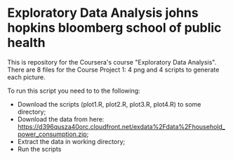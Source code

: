 Exploratory Data Analysis 
johns hopkins bloomberg school of public health
=========================

This is repository for the Coursera's course "Exploratory Data Analysis". There are 8 files for the Course Project 1: 
4 png and 4 scripts to generate each picture.

To run this script you need to to the following:
* Download the scripts (plot1.R, plot2.R, plot3.R, plot4.R) to some directory;
* Download the data from here: https://d396qusza40orc.cloudfront.net/exdata%2Fdata%2Fhousehold_power_consumption.zip;
* Extract the data in working directory;
* Run the scripts
